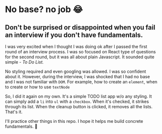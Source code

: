 # No base? no job 😂
## Don't be surprised or disappointed when you fail an interview if you don't have fundamentals.

I was very excited when I thought I was doing ok after I passed the first round of an interview process. I was so focused on React type of questions for the second round, but it was all about plain Javascript. It sounded quite simple - _To Do List._ 

No styling required and even googling was allowed. I was so confident about it. However, during the interview, I was shocked that I had no base and I was not familiar with `DOM`. For example, how to create an `element`, when to create or how to use `textNode`

So, I did it again on my own. It's a simple TODO list app w/o any styling. It can simply add a `li` into `ul` with a `checkbox`. When it's checked, it strikes through its list. When the cleanup button is clicked, it removes all the lists. That's it. 

I'll practice other things in this repo. I hope it helps me build concrete fundamentals. 🚀